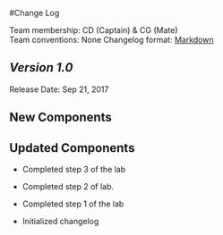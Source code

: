 #Change Log

Team membership:  CD (Captain) & CG (Mate)  
Team conventions: None 
Changelog format: [Markdown](https://github.com/adam-p/markdown-here/wiki/Markdown-Cheatsheet) 

## *Version 1.0*

Release Date: Sep 21, 2017

## New Components



    
## Updated Components

- Completed step 3 of the lab
- Completed step 2 of lab.
- Completed step 1 of the lab

- Initialized changelog


